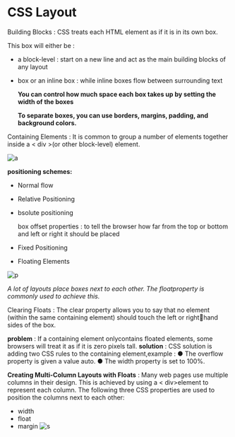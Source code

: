 # CSS Layout
Building Blocks : CSS treats each HTML element as if it is in its own box.<P>
This box will either be :<P>
* a block-level :  start on a new line and act as the main building blocks of any layout<P>
* box or an inline box : while inline boxes flow between surrounding text<P>
**You can control how much space each box takes up by setting the width of the boxes** <P>
**To separate boxes, you can use borders, margins, padding, and background colors.**<P>
 
Containing Elements : It is common to group a number of elements together inside a < div >(or other block-level) element. <P>
  
  ![a](https://i0.wp.com/onaircode.com/wp-content/uploads/2019/09/padding-versus-margin.jpg?resize=1080%2C675&ssl=1)<P>

**positioning schemes:**<P>
* Normal flow<P>
* Relative Positioning<P>
* bsolute positioning<P>
box offset properties : to tell the browser how far from the top or bottom and left or right it should be placed<P>
* Fixed Positioning <P>
* Floating Elements<P>

![p](https://www.csssolid.com/images/csspositions/css-position-all.png)<P>

*A lot of layouts place boxes next to each other. The floatproperty is commonly used to achieve this.*<P>
Clearing Floats : The clear property allows you to say that no element (within the same containing element) should touch the left or righthand sides of the box.<P>
  
  **problem** : If a containing element onlycontains floated elements, some browsers will treat it as if it is zero pixels tall.
  **solution** : CSS solution is adding  two CSS rules to the containing element,example : 
● The overflow property is given a value auto.
● The width property is set to 100%.

**Creating Multi-Column Layouts with Floats** : 
Many web pages use multiple columns in their design. This is achieved by using a < div>element to represent each column. 
The following three CSS properties are used to position the columns next to each other:
* width
* float
* margin
![s](https://i2.wp.com/css-tricks.com/wp-content/uploads/2021/02/web-text-wrap.png?resize=540%2C270&ssl=1)
